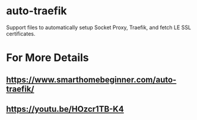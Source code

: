 # auto-traefik
Support files to automatically setup Socket Proxy, Traefik, and fetch LE SSL certificates.

# For More Details
## https://www.smarthomebeginner.com/auto-traefik/
## https://youtu.be/HOzcr1TB-K4
